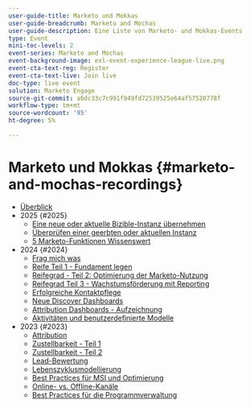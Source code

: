 ```yaml
---
user-guide-title: Marketo und Mokkas
user-guide-breadcrumb: Marketo and Mochas
user-guide-description: Eine Liste von Marketo- und Mokkas-Events
type: Event
mini-toc-levels: 2
event-series: Marketo and Mochas
event-background-image: exl-event-experience-league-live.png
event-cta-text-reg: Register
event-cta-text-live: Join live
doc-type: live event
solution: Marketo Engage
source-git-commit: a6dc33c7c991f949fd72539525e64af57520778f
workflow-type: tm+mt
source-wordcount: '95'
ht-degree: 5%

---
```



# Marketo und Mokkas {#marketo-and-mochas-recordings}

+ [Überblick](overview.md)
+ 2025 {#2025}
   + [Eine neue oder aktuelle Bizible-Instanz übernehmen](2025/inheriting-bizible-instance.md)
   + [Überprüfen einer geerbten oder aktuellen Instanz](2025/auditing-inherited-instance.md)
   + [5 Marketo-Funktionen Wissenswert](2025/5-features-to-know.md)
+ 2024 {#2024}
   + [Frag mich was](2024/ask-me-anything.md)
   + [Reife Teil 1 - Fundament legen](2024/maturity-part1-foundation.md)
   + [Reifegrad - Teil 2: Optimierung der Marketo-Nutzung](2024/optimize-marketo-usage.md)
   + [Reifegrad Teil 3 - Wachstumsförderung mit Reporting](2024/drive-growth-with-reporting.md)
   + [Erfolgreiche Kontaktpflege](2024/lead-nurture-success.md)
   + [Neue Discover Dashboards](2024/new-discover-dashboard.md)
   + [Attribution Dashboards - Aufzeichnung](2024/attribution-dashboard-recording.md)
   + [Aktivitäten und benutzerdefinierte Modelle](2024/marketo-measure-and-mochas-activities-and-custom-models.md)
+ 2023 {#2023}
   + [Attribution](2023/attribution.md)
   + [Zustellbarkeit - Teil 1](2023/deliverability-part-one.md)
   + [Zustellbarkeit - Teil 2](2023/deliverability-part-two.md)
   + [Lead-Bewertung](2023/lead-scoring.md)
   + [Lebenszyklusmodellierung](2023/lifecycle-modeling.md)
   + [Best Practices für MSI und Optimierung](2023/msi-best-practices.md)
   + [Online- vs. Offline-Kanäle](2023/online-offline.md)
   + [Best Practices für die Programmverwaltung](2023/program-management.md)
